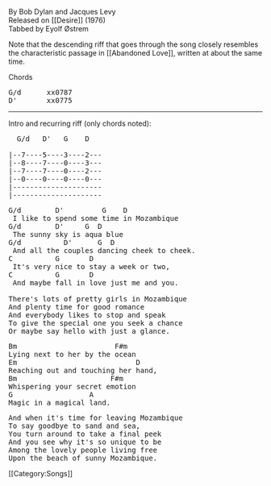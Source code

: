 By Bob Dylan and Jacques Levy<br>
Released on [[Desire]] (1976)<br>
Tabbed by Eyolf Østrem

Note that the descending riff that goes through the song closely
resembles the characteristic passage in [[Abandoned Love]], written at about the same time.

Chords

<pre class="chords">
G/d      xx0787
D'       xx0775
</pre>

----
Intro and recurring riff (only chords noted):

<pre class="tab">
  G/d   D'   G    D

|--7----5----3----2---
|--8----7----0----3---
|--7----7----0----2---
|--0----0----0----0---
|---------------------
|---------------------
</pre>

<pre class="verse">
G/d        D'         G    D
 I like to spend some time in Mozambique
G/d        D'     G  D
 The sunny sky is aqua blue
G/d          D'      G  D
 And all the couples dancing cheek to cheek.
C          G       D
 It's very nice to stay a week or two,
C          G       D
 And maybe fall in love just me and you.

There's lots of pretty girls in Mozambique
And plenty time for good romance
And everybody likes to stop and speak
To give the special one you seek a chance
Or maybe say hello with just a glance.
</pre>

<pre class="bridge">
Bm                       F#m
Lying next to her by the ocean
Em                            D
Reaching out and touching her hand,
Bm                      F#m
Whispering your secret emotion
G                  A
Magic in a magical land.
</pre>

<pre class="verse">
And when it's time for leaving Mozambique
To say goodbye to sand and sea,
You turn around to take a final peek
And you see why it's so unique to be
Among the lovely people living free
Upon the beach of sunny Mozambique.
</pre>

[[Category:Songs]]